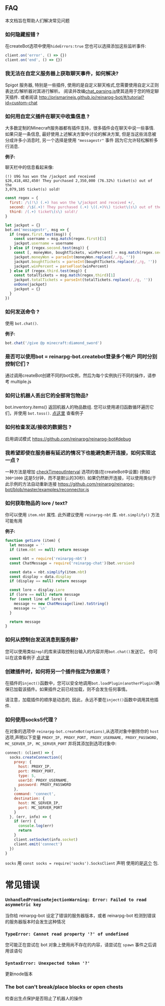 ## FAQ

本文档旨在帮助人们解决常见问题

### 如何隐藏报错 ?

在createBot选项中使用`hideErrors:true`
您也可以选择添加这些监听事件:

```js
client.on('error', () => {})
client.on('end', () => {})
```

### 我无法在自定义服务器上获取聊天事件，如何解决?

Spigot 服务器, 特别是一些插件, 使用的是自定义聊天格式,您需要使用自定义正则表达式/解析器对其进行解析。
阅读并改编[chat_parsing.js](https://github.com/reinarpg/reinarpg-bot/blob/master/examples/chat_parsing.js)使其适用于您的特定聊天插件. 或者阅读 http://prismarinejs.github.io/reinarpg-bot/#/tutorial?id=custom-chat

### 如何用自定义插件在聊天中收集信息 ?

大多数定制的Minecraft服务器都有插件支持，很多插件会在聊天中说一些事情. 如果只是一条信息, 最好使用上述解决方案中讨论的解决方案, 但是当这些消息被分成许多小消息时, 另一个选择是使用 `"messagestr"` 事件 因为它允许轻松解析多行消息.

**例子:**

聊天栏中的信息看起来像:
```
(!) U9G has won the /jackpot and received
$26,418,402,450! They purchased 2,350,000 (76.32%) ticket(s) out of the
3,079,185 ticket(s) sold!
```
```js
const regex = {
  first: /\(!\) (.+) has won the \/jackpot and received +/,
  second: /\$(.+)! They purchased (.+) \((.+)%\) ticket\(s\) out of the /,
  third: /(.+) ticket\(s\) sold!/
}

let jackpot = {}
bot.on('messagestr', msg => {
  if (regex.first.test(msg)) {
    const username = msg.match(regex.first)[1]
    jackpot.username = username
  } else if (regex.second.test(msg)) {
    const [, moneyWon, boughtTickets, winPercent] = msg.match(regex.second)
    jackpot.moneyWon = parseInt(moneyWon.replace(/,/g, ''))
    jackpot.boughtTickets = parseInt(boughtTickets.replace(/,/g, ''))
    jackpot.winPercent = parseFloat(winPercent)
  } else if (regex.third.test(msg)) {
    const totalTickets = msg.match(regex.third)[1]
    jackpot.totalTickets = parseInt(totalTickets.replace(/,/g, ''))
    onDone(jackpot)
    jackpot = {}
  }
})
```
### 如何发送命令 ?

使用  `bot.chat()`.

**例子:**

```js
bot.chat('/give @p minecraft:diamond_sword')
```

### 是否可以使用bot = reinarpg-bot.createbot登录多个帐户  同时分别控制它们 ?

通过调用createBot创建不同的bot实例，然后为每个实例执行不同的操作，请参考 multiple.js

### 如何让机器人丢出它的全部背包物品?

bot.inventory.items() 返回机器人的物品数组. 您可以使用递归函数循环遍历它们，并使用 `bot.toss()`.  [点这里](https://gist.github.com/dada513/3d88f772be4224b40f9e5d1787bd63e9) 查看例子

### 如何检查发送/接收的数据包 ?

启用调试模式 https://github.com/reinarpg/reinarpg-bot#debug

### 我希望即使在服务器有延迟的情况下也能避免断开连接，如何实现这一点 ?

一种方法是增加 [checkTimeoutInterval](https://github.com/PrismarineJS/node-reinarpg-protocol/blob/master/docs/API.md#mccreateclientoptions) 选项的值(在createBot中设置)  (例如 `300*1000` 这是5分钟，而不是默认的30秒). 如果仍然断开连接，可以使用类似于此示例的方法自动重新连接 https://github.com/reinarpg/reinarpg-bot/blob/master/examples/reconnector.js

### 如何获取物品的 lore / text?

你可以使用 `item.nbt` 属性. 此外建议使用 `reinarpg-nbt` 库.   `nbt.simplify()` 方法可能有用

**例子:**

```js
function getLore (item) {
  let message = ''
  if (item.nbt == null) return message

  const nbt = require('reinarpg-nbt')
  const ChatMessage = require('reinarpg-chat')(bot.version)

  const data = nbt.simplify(item.nbt)
  const display = data.display
  if (display == null) return message

  const lore = display.Lore
  if (lore == null) return message
  for (const line of lore) {
    message += new ChatMessage(line).toString()
    message += '\n'
  }

  return message
}
```

### 如何从控制台发送消息到服务器?

您可以使用类似`repl`的库来读取控制台输入的内容并用`bot.chat()`发送它。 你可以在这查看例子 [点这里](https://github.com/reinarpg/reinarpg-bot/blob/master/examples/repl.js)

### 创建插件时，如何将另一个插件指定为依赖项？

在插件的`inject()`函数中，您可以安全地调用`bot.loadPlugin(anotherPlugin)`确保已加载该插件。如果插件之前已经加载，则不会发生任何事情。

请注意，加载插件的顺序是动态的, 因此，永远不要在`inject()`函数中调用其他插件.

### 如何使用socks5代理？

在对象的选项中 `reinarpg-bot.createBot(options)`,从选项对象中删除你的 `host` 选项,声明以下变量 `PROXY_IP, PROXY_PORT, PROXY_USERNAME, PROXY_PASSWORD, MC_SERVER_IP, MC_SERVER_PORT` 并将其添加到选项对象中:
```js
connect: (client) => {
  socks.createConnection({
    proxy: {
      host: PROXY_IP,
      port: PROXY_PORT,
      type: 5,
      userId: PROXY_USERNAME,
      password: PROXY_PASSWORD
    },
    command: 'connect',
    destination: {
      host: MC_SERVER_IP,
      port: MC_SERVER_PORT
    }
  }, (err, info) => {
    if (err) {
      console.log(err)
      return
    }
    client.setSocket(info.socket)
    client.emit('connect')
  })
}
```
  `socks` 用 `const socks = require('socks').SocksClient` 声明 使用的是[这个](https://www.npmjs.com/package/socks) 包.

# 常见错误

### `UnhandledPromiseRejectionWarning: Error: Failed to read asymmetric key`

当你给 reinarpg-bot 设定了错误的服务器版本，或者 reinarpg-bot 检测到错误的服务器版本时会发生这种情况

### `TypeError: Cannot read property '?' of undefined`

您可能正在尝试在 bot 对象上使用尚不存在的内容，请尝试在 `spawn` 事件之后调用该语句

### `SyntaxError: Unexpected token '?'`

更新node版本

### The bot can't break/place blocks or open chests

检查出生点保护是否阻止了机器人的操作

